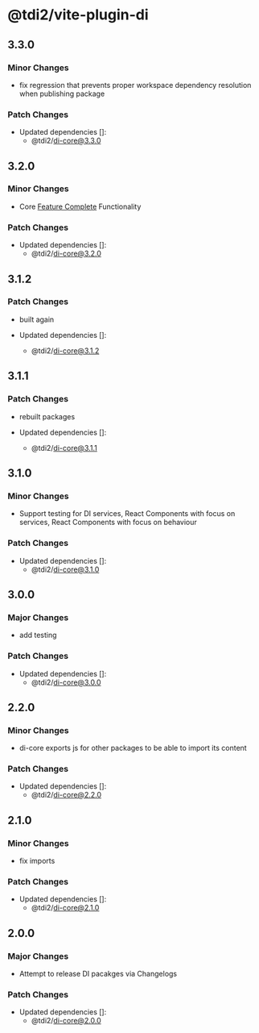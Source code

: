 # @tdi2/vite-plugin-di

## 3.3.0

### Minor Changes

- fix regression that prevents proper workspace dependency resolution when publishing package

### Patch Changes

- Updated dependencies []:
  - @tdi2/di-core@3.3.0

## 3.2.0

### Minor Changes

- Core [Feature Complete](https://7frank.github.io/tdi2/docs/packages/di-core/overview/) Functionality

### Patch Changes

- Updated dependencies []:
  - @tdi2/di-core@3.2.0

## 3.1.2

### Patch Changes

- built again

- Updated dependencies []:
  - @tdi2/di-core@3.1.2

## 3.1.1

### Patch Changes

- rebuilt packages

- Updated dependencies []:
  - @tdi2/di-core@3.1.1

## 3.1.0

### Minor Changes

- Support testing for DI services, React Components with focus on services, React Components with focus on behaviour

### Patch Changes

- Updated dependencies []:
  - @tdi2/di-core@3.1.0

## 3.0.0

### Major Changes

- add testing

### Patch Changes

- Updated dependencies []:
  - @tdi2/di-core@3.0.0

## 2.2.0

### Minor Changes

- di-core exports js for other packages to be able to import its content

### Patch Changes

- Updated dependencies []:
  - @tdi2/di-core@2.2.0

## 2.1.0

### Minor Changes

- fix imports

### Patch Changes

- Updated dependencies []:
  - @tdi2/di-core@2.1.0

## 2.0.0

### Major Changes

- Attempt to release DI pacakges via Changelogs

### Patch Changes

- Updated dependencies []:
  - @tdi2/di-core@2.0.0
